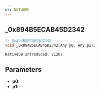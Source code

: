 ```yaml
---
ns: NETWORK
---
```

## _0x894B5ECAB45D2342

```c
// 0x894B5ECAB45D2342
void _0x894B5ECAB45D2342(Any p0, Any p1);
```

```
NativeDB Introduced: v1207
```

## Parameters
* **p0**:
* **p1**:
